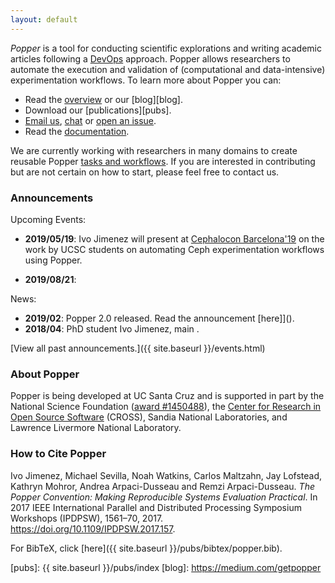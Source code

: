 ```yaml
---
layout: default
---
```


_Popper_ is a tool for conducting scientific explorations and writing 
academic articles following a 
[DevOps](https://en.wikipedia.org/wiki/DevOps) approach. Popper allows 
researchers to automate the execution and validation of (computational 
and data-intensive) experimentation workflows. To learn more about 
Popper you can:

  * Read the [overview][overview] or our [blog][blog].
  * Download our [publications][pubs].
  * [Email us](mailto:ivo@cs.ucsc.edu), 
    [chat](https://gitter.im/systemslab/popper) or [open an 
    issue](https://github.com/systemslab/popper/issues/new).
  * Read the [documentation][docs].

We are currently working with researchers in many domains to create 
reusable Popper [tasks and workflows](https://github.com/popperized). 
If you are interested in contributing but are not certain on how to 
start, please feel free to contact us.

### Announcements

Upcoming Events:

  * **2019/05/19**: Ivo Jimenez will present at [Cephalocon 
    Barcelona'19](https://sched.co/MAKP) on the work by UCSC students 
    on automating Ceph experimentation workflows using Popper.

  * **2019/08/21**: 

News:

  * **2019/02**: Popper 2.0 released. Read the announcement [here]]().
  * **2018/04**: PhD student Ivo Jimenez, main .

[View all past announcements.]({{ site.baseurl }}/events.html)

### About Popper

Popper is being developed at UC Santa Cruz and is supported in part by 
the National Science Foundation ([award 
#1450488](http://bigweatherweb.org)), the [Center for Research in Open 
Source Software](http://cross.ucsc.edu) (CROSS), Sandia National 
Laboratories, and Lawrence Livermore National Laboratory.

### How to Cite Popper

Ivo Jimenez, Michael Sevilla, Noah Watkins, Carlos Maltzahn, Jay 
Lofstead, Kathryn Mohror, Andrea Arpaci-Dusseau and Remzi 
Arpaci-Dusseau. _The Popper Convention: Making Reproducible Systems 
Evaluation Practical_. In 2017 IEEE International Parallel and 
Distributed Processing Symposium Workshops (IPDPSW), 1561–70, 2017. 
https://doi.org/10.1109/IPDPSW.2017.157.

For BibTeX, click [here]({{ site.baseurl }}/pubs/bibtex/popper.bib).

[popperized]: https://github.com/popperized
[quick-start]: https://popper.readthedocs.io/en/latest/sections/getting_started.html
[docs]: http://popper.readthedocs.io/en/latest/
[overview]: https://popper.readthedocs.io/en/v1.1.2/sections/concepts.html
[ci]: https://popper.readthedocs.io/en/v1.1.2/sections/ci_features.html
[vsothers]: https://popper.readthedocs.io/en/v1.1.2/sections/concepts.html#popper-vs-other-software
[cli]: https://github.com/systemslab/popper/
[pubs]: {{ site.baseurl }}/pubs/index
[blog]: https://medium.com/getpopper

